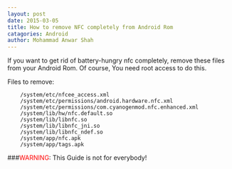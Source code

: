 ```yaml
---
layout: post
date: 2015-03-05
title: How to remove NFC completely from Android Rom
catagories: Android
author: Mohammad Anwar Shah
---
```

If you want to get rid of battery-hungry nfc completely, remove these files from
your Android Rom. Of course, You need root access to do this.

Files to remove:

        /system/etc/nfcee_access.xml
        /system/etc/permissions/android.hardware.nfc.xml
        /system/etc/permissions/com.cyanogenmod.nfc.enhanced.xml
        /system/lib/hw/nfc.default.so
        /system/lib/libnfc.so
        /system/lib/libnfc_jni.so
        /system/lib/libnfc_ndef.so
        /system/app/nfc.apk
        /system/app/tags.apk

###<span style="color: red;">WARNING</span>: This Guide is not for everybody!
